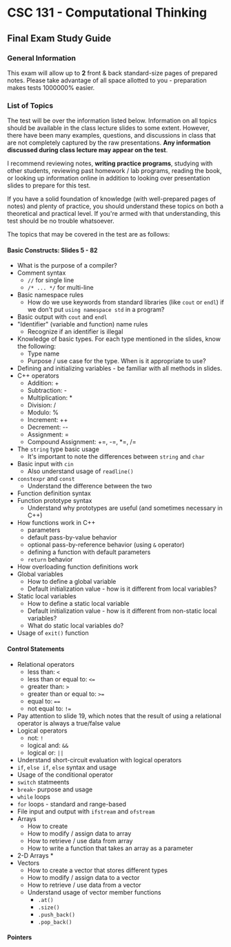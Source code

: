# CSC 131 - Computational Thinking
## Final Exam Study Guide
### General Information
This exam will allow up to **2** front & back standard-size pages of prepared notes. Please take advantage of all space allotted to you - preparation makes tests 1000000% easier.

### List of Topics

The test will be over the information listed below. Information on all topics should be available in the class lecture slides to some extent. However, there have been many examples, questions, and discussions in class that are not completely captured by the raw presentations. **Any information discussed during class lecture may appear on the test**.

I recommend reviewing notes, **writing practice programs**, studying with other students, reviewing past homework / lab programs, reading the book, or looking up information online in addition to looking over presentation slides to prepare for this test.

If you have a solid foundation of knowledge (with well-prepared pages of notes) and plenty of practice, you should understand these topics on both a theoretical and practical level. If you're armed with that understanding, this test should be no trouble whatsoever.

The topics that may be covered in the test are as follows:

#### Basic Constructs: Slides 5 - 82
 * What is the purpose of a compiler?
 * Comment syntax 
     * `//` for single line
     * `/* ... */` for multi-line
 * Basic namespace rules
     * How do we use keywords from standard libraries (like `cout` or `endl`) if we don't put `using namespace std` in a program?
 * Basic output with `cout` and `endl`
 * "Identifier" (variable and function) name rules
     * Recognize if an identifier is illegal
 * Knowledge of basic types. For each type mentioned in the slides, know the following:
     * Type name
     * Purpose / use case for the type. When is it appropriate to use?
 * Defining and initializing variables - be familiar with all methods in slides.
 * C++ operators
     * Addition: \+
     * Subtraction: \-
     * Multiplication: \*
     * Division: /
     * Modulo: %
     * Increment: ++
     * Decrement: --
     * Assignment: =
     * Compound Assignment: +=, -=, *=, /=
 * The `string` type basic usage
     * It's important to note the differences between `string` and `char`
 * Basic input with `cin`
     * Also understand usage of `readline()`
 * `constexpr` and `const`
     * Understand the difference between the two
 * Function definition syntax
 * Function prototype syntax
     * Understand why prototypes are useful (and sometimes necessary in C++)
 * How functions work in C++
     * parameters
     * default pass-by-value behavior
     * optional pass-by-reference behavior (using `&` operator)
     * defining a function with default parameters
     * `return` behavior
 * How overloading function definitions work
 * Global variables
     * How to define a global variable
     * Default initialization value - how is it different from local variables?
 * Static local variables
     * How to define a static local variable
     * Default initialization value - how is it different from non-static local variables?
     * What do static local variables do?
 * Usage of `exit()` function
 
#### Control Statements
 * Relational operators
     * less than: `<`
     * less than or equal to: `<=`
     * greater than: `>`
     * greater than or equal to: `>=`
     * equal to: `==`
     * not equal to: `!=`
 * Pay attention to slide 19, which notes that the result of using a relational operator is always a true/false value
 * Logical operators
     * not: `!`
     * logical and: `&&`
     * logical or: `||`
 * Understand short-circuit evaluation with logical operators
 * `if`, `else if`, `else` syntax and usage
 * Usage of the conditional operator
 * `switch` statmeents
 * `break`- purpose and usage
 * `while` loops
 * `for` loops - standard and range-based
 * File input and output with `ifstream` and `ofstream`
 * Arrays
     * How to create
     * How to modify / assign data to array
     * How to retrieve / use data from array
     * How to write a function that takes an array as a parameter
 * 2-D Arrays
     * 
 * Vectors
     * How to create a vector that stores different types
     * How to modify / assign data to a vector
     * How to retrieve / use data from a vector
     * Understand usage of vector member functions
         * `.at()`
         * `.size()`
         * `.push_back()`
         * `.pop_back()`

#### Pointers

